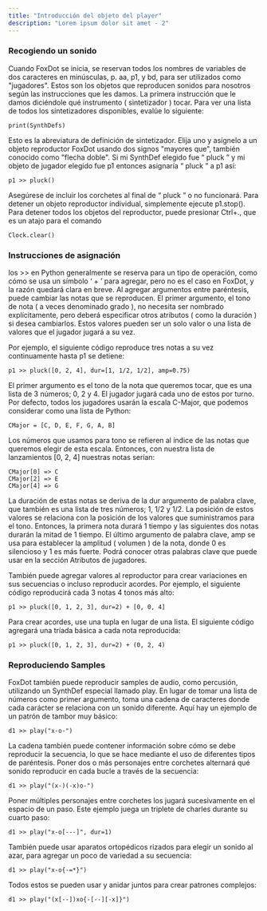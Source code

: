 ```yaml
---
title: "Introducción del objeto del player"
description: "Lorem ipsum dolor sit amet - 2"
---
```



### Recogiendo un sonido

Cuando FoxDot se inicia, se reservan todos los nombres de variables de dos caracteres en minúsculas, p. aa, p1, y bd, para ser utilizados como "jugadores". Estos son los objetos que reproducen sonidos para nosotros según las instrucciones que les damos. La primera instrucción que le damos diciéndole qué instrumento ( sintetizador ) tocar. Para ver una lista de todos los sintetizadores disponibles, evalúe lo siguiente:
~~~
print(SynthDefs)
~~~


Esto es la abreviatura de definición de sintetizador. Elija uno y asígnelo a un objeto reproductor FoxDot usando dos signos "mayores que", también conocido como "flecha doble". Si mi SynthDef elegido fue “ pluck ” y mi objeto de jugador elegido fue p1 entonces asignaría “ pluck ” a p1 así:

~~~
p1 >> pluck()
~~~
Asegúrese de incluir los corchetes al final de “ pluck ” o no funcionará. Para detener un objeto reproductor individual, simplemente ejecute p1.stop(). Para detener todos los objetos del reproductor, puede presionar Ctrl+., que es un atajo para el comando 

~~~
Clock.clear()
~~~

### Instrucciones de asignación

los >> en Python generalmente se reserva para un tipo de operación, como cómo se usa un símbolo ‘ + ’ para agregar, pero no es el caso en FoxDot, y la razón quedará clara en breve. Al agregar argumentos entre paréntesis, puede cambiar las notas que se reproducen. El primer argumento, el tono de nota ( a veces denominado grado ), no necesita ser nombrado explícitamente, pero deberá especificar otros atributos ( como la duración ) si desea cambiarlos. Estos valores pueden ser un solo valor o una lista de valores que el jugador jugará a su vez.

Por ejemplo, el siguiente código reproduce tres notas a su vez continuamente hasta p1 se detiene:

~~~
p1 >> pluck([0, 2, 4], dur=[1, 1/2, 1/2], amp=0.75)
~~~

El primer argumento es el tono de la nota que queremos tocar, que es una lista de 3 números; 0, 2 y 4. El jugador jugará cada uno de estos por turno. Por defecto, todos los jugadores usarán la escala C-Major, que podemos considerar como una lista de Python:

~~~
CMajor = [C, D, E, F, G, A, B] 
~~~

Los números que usamos para tono se refieren al índice de las notas que queremos elegir de esta escala. Entonces, con nuestra lista de lanzamientos [0, 2, 4] nuestras notas serían:

~~~
CMajor[0] => C
CMajor[2] => E
CMajor[4] => G
~~~


La duración de estas notas se deriva de la dur argumento de palabra clave, que también es una lista de tres números; 1, 1/2 y 1/2. La posición de estos valores se relaciona con la posición de los valores que suministramos para el tono. Entonces, la primera nota durará 1 tiempo y las siguientes dos notas durarán la mitad de 1 tiempo. El último argumento de palabra clave, amp se usa para establecer la amplitud ( volumen ) de la nota, donde 0 es silencioso y 1 es más fuerte. Podrá conocer otras palabras clave que puede usar en la sección Atributos de jugadores.

También puede agregar valores al reproductor para crear variaciones en sus secuencias o incluso reproducir acordes. Por ejemplo, el siguiente código reproducirá cada 3 notas 4 tonos más alto:

~~~
p1 >> pluck([0, 1, 2, 3], dur=2) + [0, 0, 4] 
~~~

Para crear acordes, use una tupla en lugar de una lista. El siguiente código agregará una tríada básica a cada nota reproducida:
~~~
p1 >> pluck([0, 1, 2, 3], dur=2) + (0, 2, 4) 
~~~

### Reproduciendo  Samples

FoxDot también puede reproducir samples de audio, como percusión, utilizando un SynthDef especial llamado play. En lugar de tomar una lista de números como primer argumento, toma una cadena de caracteres donde cada carácter se relaciona con un sonido diferente. Aquí hay un ejemplo de un patrón de tambor muy básico:

~~~
d1 >> play("x-o-") 
~~~

La cadena también puede contener información sobre cómo se debe reproducir la secuencia, lo que se hace mediante el uso de diferentes tipos de paréntesis. Poner dos o más personajes entre corchetes alternará qué sonido reproducir en cada bucle a través de la secuencia:
~~~
d1 >> play("(x-)(-x)o-")
~~~

Poner múltiples personajes entre corchetes los jugará sucesivamente en el espacio de un paso. Este ejemplo juega un triplete de charles durante su cuarto paso:

~~~
d1 >> play("x-o[---]", dur=1)
~~~

También puede usar aparatos ortopédicos rizados para elegir un sonido al azar, para agregar un poco de variedad a su secuencia:
~~~
d1 >> play("x-o{-=*}")
~~~

Todos estos se pueden usar y anidar juntos para crear patrones complejos:

~~~
d1 >> play("(x[--])xo{-[--][-x]}")
~~~





